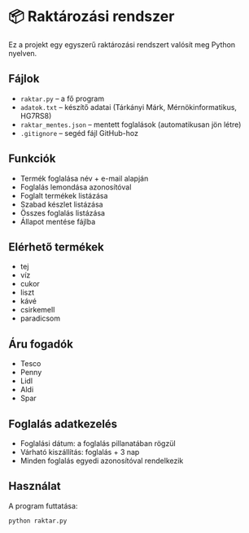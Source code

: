 # 📦 Raktározási rendszer

Ez a projekt egy egyszerű raktározási rendszert valósít meg Python nyelven.

## Fájlok

- `raktar.py` – a fő program
- `adatok.txt` – készítő adatai (Tárkányi Márk, Mérnökinformatikus, HG7RS8)
- `raktar_mentes.json` – mentett foglalások (automatikusan jön létre)
- `.gitignore` – segéd fájl GitHub-hoz

## Funkciók

- Termék foglalása név + e-mail alapján
- Foglalás lemondása azonosítóval
- Foglalt termékek listázása
- Szabad készlet listázása
- Összes foglalás listázása
- Állapot mentése fájlba

## Elérhető termékek

- tej
- víz
- cukor
- liszt
- kávé
- csirkemell
- paradicsom

## Áru fogadók

- Tesco
- Penny
- Lidl
- Aldi
- Spar

## Foglalás adatkezelés

- Foglalási dátum: a foglalás pillanatában rögzül
- Várható kiszállítás: foglalás + 3 nap
- Minden foglalás egyedi azonosítóval rendelkezik

## Használat

A program futtatása:

```bash
python raktar.py
